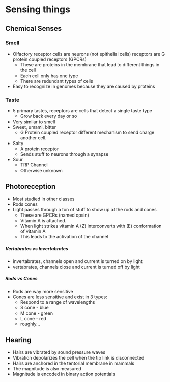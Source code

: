 # Sensing things

## Chemical Senses

### Smell
+ Olfactory receptor cells are neurons (not epithelial cells) receptors are
  G protein coupled receptors (GPCRs)
    + These are proteins in the membrane that lead to different things in the
      cell
    + Each cell only has one type
    + There are redundant types of cells
+ Easy to recognize in genomes because they are caused by proteins

### Taste
+ 5 primary tastes, receptors are cells that detect a single taste type
    + Grow back every day or so
+ Very similar to smell
+ Sweet, umami, bitter
    + G Protein coupled receptor different mechanism to send charge another
      cell.
+ Salty
    + A protein receptor
    + Sends stuff to neurons through a synapse
+ Sour
    + TRP Channel
    + Otherwise unknown

## Photoreception
+ Most studied in other classes
+ Rods cones
+ Light passes through a ton of stuff to show up at the rods and cones
    + These are GPCRs (named opsin)
    + Vitamin A is attached.
    + When light strikes vitamin A (Z) interconverts with (E) conformation of
      vitamin A
    + This leads to the activation of the channel

##### Vertabrates vs Invertabrates
+ invertabrates, channels open and current is turned on by light
+ vertabrates, channels close and current is turned off by light

##### Rods vs Cones
+ Rods are way more sensitive
+ Cones are less sensitive and exist in 3 types:
    + Respond to a range of wavelengths
    + S cone - blue
    + M cone - green
    + L cone - red
    + roughly...

## Hearing
+ Hairs are vibrated by sound pressure waves
+ Vibration depolarizes the cell when the tip link is disconnected
+ Hairs are anchored in the tentorial membrane in mammals
+ The magnitude is also measured
+ Magnitude is encoded in binary action potentials
